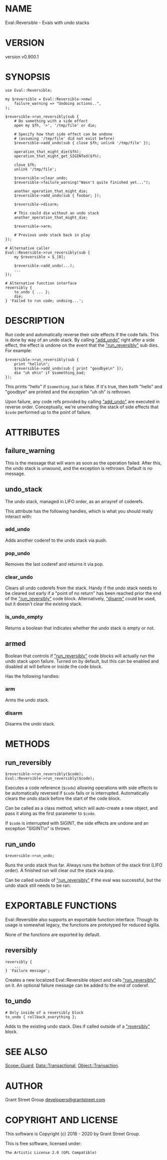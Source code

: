 # NAME

Eval::Reversible - Evals with undo stacks

# VERSION

version v0.900.1

# SYNOPSIS

    use Eval::Reversible;

    my $reversible = Eval::Reversible->new(
        failure_warning => "Undoing actions..",
    );

    $reversible->run_reversibly(sub {
        # Do something with a side effect
        open my $fh, '>', '/tmp/file' or die;

        # Specify how that side effect can be undone
        # (assuming '/tmp/file' did not exist before)
        $reversible->add_undo(sub { close $fh; unlink '/tmp/file' });

        operation_that_might_die($fh);
        operation_that_might_get_SIGINTed($fh);

        close $fh;
        unlink '/tmp/file';

        $reversible->clear_undo;
        $reversible->failure_warning("Wasn't quite finished yet...");

        another_operation_that_might_die;
        $reversible->add_undo(sub { foobar; });

        $reversible->disarm;

        # This could die without an undo stack
        another_operation_that_might_die;

        $reversible->arm;

        # Previous undo stack back in play
    });

    # Alternative caller
    Eval::Reversible->run_reversibly(sub {
        my $reversible = $_[0];

        $reversible->add_undo(...);
        ...
    });

    # Alternative function interface
    reversibly {
        to_undo { ... };
        die;
    } 'Failed to run code; undoing...';

# DESCRIPTION

Run code and automatically reverse their side effects if the code fails.  This is done by
way of an undo stack.  By calling ["add\_undo"](#add_undo) right after a side effect, the effect is
undone on the event that the ["run\_reversibly"](#run_reversibly) sub dies.  For example:

    $reversible->run_reversibly(sub {
        print "hello\n";
        $reversible->add_undo(sub { print "goodbye\n" });
        die "uh oh\n" if $something_bad;
    });

This prints "hello" if `$something_bad` is false.  If it's true, then both "hello" and
"goodbye" are printed and the exception "uh oh" is rethrown.

Upon failure, any code refs provided by calling ["add\_undo"](#add_undo) are executed in reverse
order.  Conceptually, we're unwinding the stack of side effects that `$code` performed
up to the point of failure.

# ATTRIBUTES

## failure\_warning

This is the message that will warn as soon as the operation failed.  After this, the undo
stack is unwound, and the exception is rethrown.  Default is no message.

## undo\_stack

The undo stack, managed in LIFO order, as an arrayref of coderefs.

This attribute has the following handles, which is what you should really interact with:

### add\_undo

Adds another coderef to the undo stack via push.

### pop\_undo

Removes the last coderef and returns it via pop.

### clear\_undo

Clears all undo coderefs from the stack.  Handy if the undo stack needs to be cleared out
early if a "point of no return" has been reached prior the end of the ["run\_reversibly"](#run_reversibly)
code block.  Alternatively, ["disarm"](#disarm) could be used, but it doesn't clear the existing
stack.

### is\_undo\_empty

Returns a boolean that indicates whether the undo stack is empty or not.

## armed

Boolean that controls if ["run\_reversibly"](#run_reversibly) code blocks will actually run the undo stack
upon failure.  Turned on by default, but this can be enabled and disabled at will before
or inside the code block.

Has the following handles:

### arm

Arms the undo stack.

### disarm

Disarms the undo stack.

# METHODS

## run\_reversibly

    $reversible->run_reversibly($code);
    Eval::Reversible->run_reversibly($code);

Executes a code reference (`$code`) allowing operations with side effects to be
automatically reversed if `$code` fails or is interrupted.  Automatically clears the
undo stack before the start of the code block.

Can be called as a class method, which will auto-create a new object, and pass it along
as the first parameter to `$code`.

If `$code` is interrupted with SIGINT, the side effects are undone and an
exception "SIGINT\\n" is thrown.

## run\_undo

    $reversible->run_undo;

Runs the undo stack thus far.  Always runs the bottom of the stack first (LIFO order).  A
finished run will clear out the stack via pop.

Can be called outside of ["run\_reversibly"](#run_reversibly) if the eval was successful, but the undo
stack still needs to be ran.

# EXPORTABLE FUNCTIONS

Eval::Reversible also supports an exportable function interface.  Though its usage is
somewhat legacy, the functions are prototyped for reduced sigilla.

None of the functions are exported by default.

## reversibly

    reversibly {
        ...
    } 'Failure message';

Creates a new localized Eval::Reversible object and calls ["run\_reversibly"](#run_reversibly) on it.  An
optional failure message can be added to the end of coderef.

## to\_undo

    # Only inside of a reversibly block
    to_undo { rollback_everything };

Adds to the existing undo stack.  Dies if called outside of a ["reversibly"](#reversibly) block.

# SEE ALSO

[Scope::Guard](https://metacpan.org/pod/Scope::Guard), [Data::Transactional](https://metacpan.org/pod/Data::Transactional), [Object::Transaction](https://metacpan.org/pod/Object::Transaction).

# AUTHOR

Grant Street Group <developers@grantstreet.com>

# COPYRIGHT AND LICENSE

This software is Copyright (c) 2018 - 2020 by Grant Street Group.

This is free software, licensed under:

    The Artistic License 2.0 (GPL Compatible)
